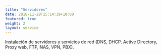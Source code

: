 ```yaml
---
title: "Servidores"
date: 2018-11-28T15:14:39+10:00
featured: true
weight: 2
layout: service
---
```


Instalación de servidores y servicios de red (DNS, DHCP, Active Directory, Proxy web, FTP, NAS, VPN, PBX).